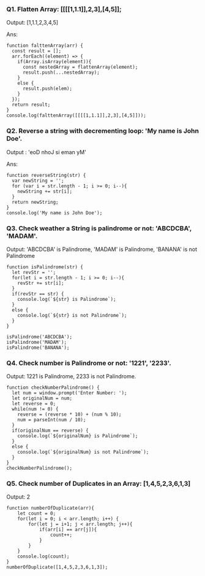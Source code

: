 ### Q1. Flatten Array: [[[[1,1.1]],2,3],[4,5]]; 
Output: [1,1.1,2,3,4,5]

Ans: 
```
function falttenArray(arr) {
  const result = [];
  arr.forEach((element) => {
    if(Array.isArray(element)){
      const nestedArray = flattenArray(element);
      result.push(...nestedArray);
    }
    else {
      result.push(elem);
    }
  });
  return result;
}
console.log(falttenArray([[[[1,1.1]],2,3],[4,5]]));
```

### Q2. Reverse a string with decrementing loop: 'My name is John Doe'.
Output : 'eoD nhoJ si eman yM'

Ans:
```
function reverseString(str) {
  var newString = '';
  for (var i = str.length - 1; i >= 0; i--){
    newString += str[i];
  }
  return newString;
}
console.log('My name is John Doe');
```

### Q3. Check weather a String is palindrome or not: 'ABCDCBA', 'MADAM'.
Output: 'ABCDCBA' is Palindrome, 'MADAM' is Palindrome, 'BANANA' is not Palindrome

```
function isPalindrome(str) {
  let revStr = '';
  for(let i = str.length - 1; i >= 0; i--){
    revStr += str[i];
  }
  if(revStr == str) {
    console.log(`${str} is Palindrome`);
  }
  else {
    console.log(`${str} is not Palindrome`);
  }
}

isPalindrome('ABCDCBA');
isPalindrome('MADAM');
isPalindrome('BANANA');
```

### Q4. Check number is Palindrome or not: '1221', '2233'.
Output: 1221 is Palindrome, 2233 is not Palindrome.

```
function checkNumberPalindrome() {
  let num = window.prompt('Enter Number: ');
  let originalNum = num;
  let reverse = 0;
  while(num != 0) {
    reverse = (reverse * 10) + (num % 10);
    num = parseInt(num / 10);
  }
  if(originalNum == reverse) {
    console.log(`${originalNum} is Palindrome`);
  }
  else {
    console.log(`${originalNum} is not Palindrome`);
  }
}
checkNumberPalindrome();
```

### Q5. Check number of Duplicates in an Array: [1,4,5,2,3,6,1,3]
Output: 2

```
function numberOfDuplicate(arr){
    let count = 0;
    for(let i = 0; i < arr.length; i++) {
        for(let j = i+1; j < arr.length; j++){
            if(arr[i] == arr[j]){
                count++;
            }
        }
    }
    console.log(count);
}
numberOfDuplicate([1,4,5,2,3,6,1,3]);
```

### 
